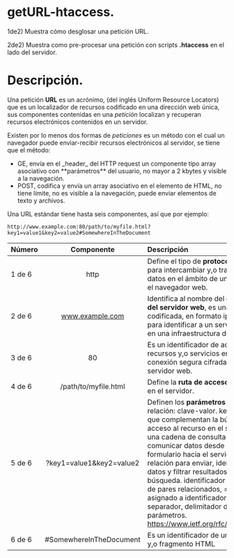 # getURL-htaccess.
1de2) Muestra cómo desglosar una petición URL.

2de2) Muestra como pre-procesar una petición con scripts **.htaccess** en el lado del servidor.
# Descripción.

Una petición **URL** es un acrónimo, (del inglés Uniform Resource Locators) que es un localizador de recursos 
codificado en una dirección web única, sus componentes contenidas en una _petición_ localizan y recuperan 
recursos electrónicos contenidos en un servidor. 

Existen por lo menos dos formas de _peticiones_ es un método con el cual un navegador puede enviar-recibir 
recursos electrónicos al servidor, se tiene que el método:

  <ul> 
	 <li> GE, envía en el _header_ del HTTP request un componente tipo array asociativo con **parámetros** 
		  del usuario, no mayor a 2 kbytes y visible a la navegación.  </li>
	 <li> POST, codifica y envía un array asociativo en el elemento <body> de HTML, no tiene límite, no es visible a la navegación, puede enviar elementos de texto y archivos.	 </li>
  </ul>  

Una URL estándar tiene hasta seis componentes, así que por ejemplo:

```
http://www.example.com:80/path/to/myfile.html?key1=value1&key2=value2#SomewhereInTheDocument
```

| Número       | Componente              | Descripción |
| :---         |     :---:               |  :---       |
| 1 de 6       | http                    | Define el tipo de **protocolo** usado para intercambiar y,o transferir datos en el ámbito de una red por el navegador web. |
| 2 de 6       | www.example.com         | Identifica al nombre del **dominio del servidor web**, es una dirección codificada, en formato ipv4-ipv6, para identificar a un servidor web en una infraestructura de internet.      |
| 3 de 6       | 80                      | Es un identificador de acceso a los recursos  y,o servicios en una conexión segura cifrada para servidor web.      |
| 4 de 6       | /path/to/myfile.html    | Define la **ruta de acceso** al recurso en el servidor.     |
| 5 de 6       | ?key1=value1&key2=value2| Definen los **parámetros** de pares relación: clave-valor. key-value que complementan la búsqueda y acceso al recurso en el servidor, es una cadena de consulta para comunicar datos desde un formulario hacia el servidor; es una relación para enviar, identificar datos y filtrar resultados de búsqueda. identificador de inicio de pares relacionados, = valor asignado a identificador, &,% separador, delimitador de parámetros. https://www.ietf.org/rfc/rfc3986.txt     |
| 6 de 6       | #SomewhereInTheDocument | Es un identificador de un elemento y,o fragmento HTML     |